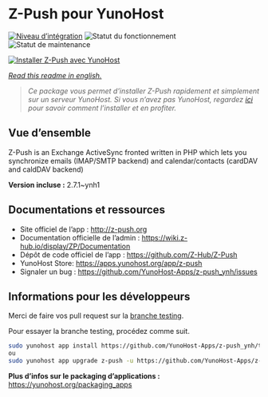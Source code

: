 <!--
N.B.: This README was automatically generated by https://github.com/YunoHost/apps/tree/master/tools/readme_generator
It shall NOT be edited by hand.
-->

# Z-Push pour YunoHost

[![Niveau d’intégration](https://dash.yunohost.org/integration/z-push.svg)](https://dash.yunohost.org/appci/app/z-push) ![Statut du fonctionnement](https://ci-apps.yunohost.org/ci/badges/z-push.status.svg) ![Statut de maintenance](https://ci-apps.yunohost.org/ci/badges/z-push.maintain.svg)

[![Installer Z-Push avec YunoHost](https://install-app.yunohost.org/install-with-yunohost.svg)](https://install-app.yunohost.org/?app=z-push)

*[Read this readme in english.](./README.md)*

> *Ce package vous permet d’installer Z-Push rapidement et simplement sur un serveur YunoHost.
Si vous n’avez pas YunoHost, regardez [ici](https://yunohost.org/#/install) pour savoir comment l’installer et en profiter.*

## Vue d’ensemble

Z-Push is an Exchange ActiveSync fronted written in PHP which lets you synchronize emails (IMAP/SMTP backend) and calendar/contacts (cardDAV and caldDAV backend)


**Version incluse :** 2.7.1~ynh1
## Documentations et ressources

* Site officiel de l’app : <http://z-push.org>
* Documentation officielle de l’admin : <https://wiki.z-hub.io/display/ZP/Documentation>
* Dépôt de code officiel de l’app : <https://github.com/Z-Hub/Z-Push>
* YunoHost Store: <https://apps.yunohost.org/app/z-push>
* Signaler un bug : <https://github.com/YunoHost-Apps/z-push_ynh/issues>

## Informations pour les développeurs

Merci de faire vos pull request sur la [branche testing](https://github.com/YunoHost-Apps/z-push_ynh/tree/testing).

Pour essayer la branche testing, procédez comme suit.

``` bash
sudo yunohost app install https://github.com/YunoHost-Apps/z-push_ynh/tree/testing --debug
ou
sudo yunohost app upgrade z-push -u https://github.com/YunoHost-Apps/z-push_ynh/tree/testing --debug
```

**Plus d’infos sur le packaging d’applications :** <https://yunohost.org/packaging_apps>